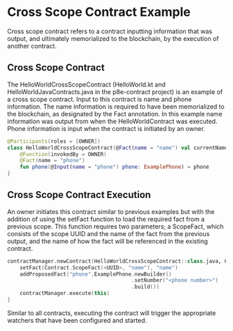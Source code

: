 # Cross Scope Contract Example

Cross scope contract refers to a contract inputting information that was output, and ultimately memorialized to the blockchain, by the execution of another contract.

## Cross Scope Contract

The HelloWorldCrossScopeContract \(HelloWorld.kt and HelloWorldJavaContracts.java in the p8e-contract project\) is an example of a cross scope contract. Input to this contract is name and phone information. The name information is required to have been memorialized to the blockchain, as designated by the Fact annotation. In this example name information was output from when the HelloWorldContract was executed. Phone information is input when the contract is initiated by an owner.

```kotlin
@Participants(roles = [OWNER])
class HelloWorldCrossScopeContract(@Fact(name = "name") val currentName: ExampleName) : P8eContract() {
    @Function(invokedBy = OWNER)
    @Fact(name = "phone")
    fun phone(@Input(name = "phone") phone: ExamplePhone) = phone
}
```

## Cross Scope Contract Execution

An owner initiates this contract similar to previous examples but with the addition of using the setFact function to load the required fact from a previous scope. This function requires two parameters; a ScopeFact, which consists of the scope UUID and the name of the fact from the previous output, and the name of how the fact will be referenced in the existing contract.

```kotlin
contractManager.newContract(HelloWorldCrossScopeContract::class.java, OWNER).apply {
    setFact(Contract.ScopeFact(<UUID>, "name"), "name")
    addProposedFact("phone",ExamplePhone.newBuilder()
                                        .setNumber("<phone number>")
                                        .build())
    contractManager.execute(this)
}
```

Similar to all contracts, executing the contract will trigger the appropriate watchers that have been configured and started.

